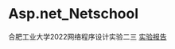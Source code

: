 # Asp.net_Netschool
合肥工业大学2022网络程序设计实验二三
[实验报告](https://github.com/Qiming01/Asp.net_Netschool/blob/main/实验二三.md)
